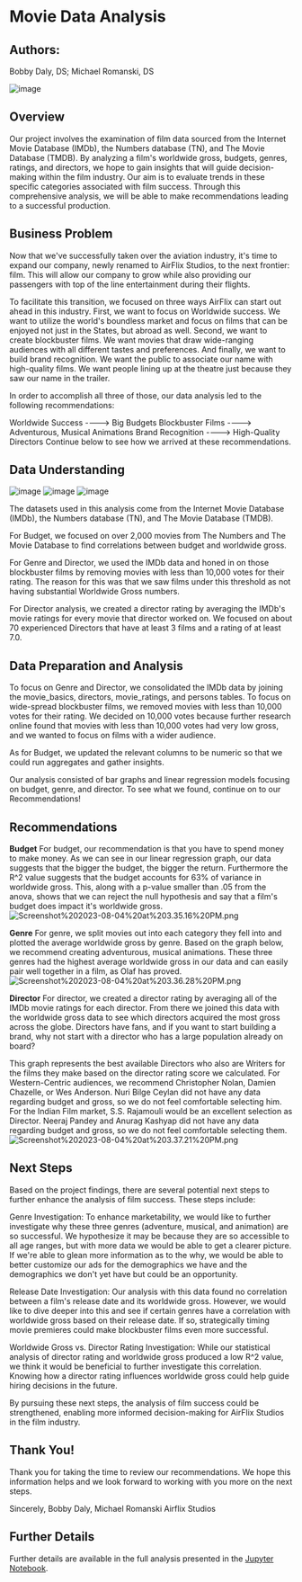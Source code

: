 # **Movie Data Analysis**

## **Authors**:
Bobby Daly, DS; Michael Romanski, DS

![image](https://github.com/rbdaly16/Movie-Data-Analysis/assets/126971652/c40b4bde-61df-40a6-9fda-fe5230da8888)


## **Overview**
Our project involves the examination of film data sourced from the Internet Movie Database (IMDb), the Numbers database (TN), and The Movie Database (TMDB). By analyzing a film's worldwide gross, budgets, genres, ratings, and directors, we hope to gain insights that will guide decision-making within the film industry. Our aim is to evaluate trends in these specific categories associated with film success. Through this comprehensive analysis, we will be able to make recommendations leading to a successful production.


## **Business Problem**
Now that we've successfully taken over the aviation industry, it's time to expand our company, newly renamed to AirFlix Studios, to the next frontier: film. This will allow our company to grow while also providing our passengers with top of the line entertainment during their flights.

To facilitate this transition, we focused on three ways AirFlix can start out ahead in this industry. First, we want to focus on Worldwide success. We want to utilize the world's boundless market and focus on films that can be enjoyed not just in the States, but abroad as well. Second, we want to create blockbuster films. We want movies that draw wide-ranging audiences with all different tastes and preferences. And finally, we want to build brand recognition. We want the public to associate our name with high-quality films. We want people lining up at the theatre just because they saw our name in the trailer.

In order to accomplish all three of those, our data analysis led to the following recommendations:

Worldwide Success ----> Big Budgets
Blockbuster Films ----> Adventurous, Musical Animations
Brand Recognition ----> High-Quality Directors
Continue below to see how we arrived at these recommendations.

## **Data Understanding**
![image](https://github.com/rbdaly16/Movie-Data-Analysis/assets/126971652/249888ab-976b-46af-a555-8a04a69717a8)
![image](https://github.com/rbdaly16/Movie-Data-Analysis/assets/126971652/fc889856-43a5-4e86-b4c9-b561c877984d)
![image](https://github.com/rbdaly16/Movie-Data-Analysis/assets/126971652/075d0053-d494-468d-8f6b-e204e9609105)

The datasets used in this analysis come from the Internet Movie Database (IMDb), the Numbers database (TN), and The Movie Database (TMDB).

For Budget, we focused on over 2,000 movies from The Numbers and The Movie Database to find correlations between budget and worldwide gross.

For Genre and Director, we used the IMDb data and honed in on those blockbuster films by removing movies with less than 10,000 votes for their rating. The reason for this was that we saw films under this threshold as not having substantial Worldwide Gross numbers.

For Director analysis, we created a director rating by averaging the IMDb's movie ratings for every movie that director worked on. We focused on about 70 experienced Directors that have at least 3 films and a rating of at least 7.0.

## **Data Preparation and Analysis**
To focus on Genre and Director, we consolidated the IMDb data by joining the movie_basics, directors, movie_ratings, and persons tables. To focus on wide-spread blockbuster films, we removed movies with less than 10,000 votes for their rating. We decided on 10,000 votes because further research online found that movies with less than 10,000 votes had very low gross, and we wanted to focus on films with a wider audience.

As for Budget, we updated the relevant columns to be numeric so that we could run aggregates and gather insights.

Our analysis consisted of bar graphs and linear regression models focusing on budget, genre, and director. To see what we found, continue on to our Recommendations!

## Recommendations
**Budget**
For budget, our recommendation is that you have to spend money to make money. As we can see in our linear regression graph, our data suggests that the bigger the budget, the bigger the return. Furthermore the R^2 value suggests that the budget accounts for 63% of variance in worldwide gross. This, along with a p-value smaller than .05 from the anova, shows that we can reject the null hypothesis and say that a film's budget does impact it's worldwide gross.
![Screenshot%202023-08-04%20at%203.35.16%20PM.png](attachment:Screenshot%202023-08-04%20at%203.35.16%20PM.png)

**Genre**
For genre, we split movies out into each category they fell into and plotted the average worldwide gross by genre. Based on the graph below, we recommend creating adventurous, musical animations. These three genres had the highest average worldwide gross in our data and can easily pair well together in a film, as Olaf has proved.
![Screenshot%202023-08-04%20at%203.36.28%20PM.png](attachment:Screenshot%202023-08-04%20at%203.36.28%20PM.png)


**Director**
For director, we created a director rating by averaging all of the IMDb movie ratings for each director. From there we joined this data with the worldwide gross data to see which directors acquired the most gross across the globe. Directors have fans, and if you want to start building a brand, why not start with a director who has a large population already on board?

This graph represents the best available Directors who also are Writers for the films they make based on the director rating score we calculated. For Western-Centric audiences, we recommend Christopher Nolan, Damien Chazelle, or Wes Anderson. Nuri Bilge Ceylan did not have any data regarding budget and gross, so we do not feel comfortable selecting him. For the Indian Film market, S.S. Rajamouli would be an excellent selection as Director. Neeraj Pandey and Anurag Kashyap did not have any data regarding budget and gross, so we do not feel comfortable selecting them.
![Screenshot%202023-08-04%20at%203.37.21%20PM.png](attachment:Screenshot%202023-08-04%20at%203.37.21%20PM.png)


## **Next Steps**
Based on the project findings, there are several potential next steps to further enhance the analysis of film success. These steps include:

Genre Investigation: To enhance marketability, we would like to further investigate why these three genres (adventure, musical, and animation) are so successful. We hypothesize it may be because they are so accessible to all age ranges, but with more data we would be able to get a clearer picture. If we're able to glean more information as to the why, we would be able to better customize our ads for the demographics we have and the demographics we don't yet have but could be an opportunity.

Release Date Investigation: Our analysis with this data found no correlation between a film's release date and its worldwide gross. However, we would like to dive deeper into this and see if certain genres have a correlation with worldwide gross based on their release date. If so, strategically timing movie premieres could make blockbuster films even more successful.

Worldwide Gross vs. Director Rating Investigation: While our statistical analysis of director rating and worldwide gross produced a low R^2 value, we think it would be beneficial to further investigate this correlation. Knowing how a director rating influences worldwide gross could help guide hiring decisions in the future.

By pursuing these next steps, the analysis of film success could be strengthened, enabling more informed decision-making for AirFlix Studios in the film industry.

## Thank You!
Thank you for taking the time to review our recommendations.
We hope this information helps and we look forward to working with you more on the next steps.

Sincerely,
Bobby Daly, Michael Romanski
Airflix Studios

## Further Details
Further details are available in the full analysis presented in the [Jupyter Notebook](https://github.com/rbdaly16/Movie-Data-Analysis/blob/bobby/Movie%20Data%20Analysis.ipynb). 


